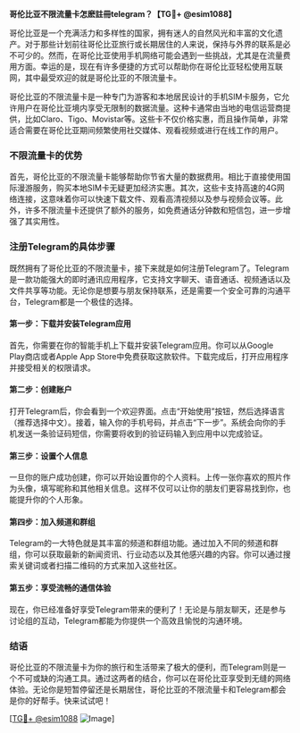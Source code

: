 **哥伦比亚不限流量卡怎麽註冊telegram？【TG💪+ @esim1088】**

哥伦比亚是一个充满活力和多样性的国家，拥有迷人的自然风光和丰富的文化遗产。对于那些计划前往哥伦比亚旅行或长期居住的人来说，保持与外界的联系是必不可少的。然而，在哥伦比亚使用手机网络可能会遇到一些挑战，尤其是在流量费用方面。幸运的是，现在有许多便捷的方式可以帮助你在哥伦比亚轻松使用互联网，其中最受欢迎的就是哥伦比亚的不限流量卡。

哥伦比亚的不限流量卡是一种专门为游客和本地居民设计的手机SIM卡服务，它允许用户在哥伦比亚境内享受无限制的数据流量。这种卡通常由当地的电信运营商提供，比如Claro、Tigo、Movistar等。这些卡不仅价格实惠，而且操作简单，非常适合需要在哥伦比亚期间频繁使用社交媒体、观看视频或进行在线工作的用户。

### 不限流量卡的优势

首先，哥伦比亚的不限流量卡能够帮助你节省大量的数据费用。相比于直接使用国际漫游服务，购买本地SIM卡无疑更加经济实惠。其次，这些卡支持高速的4G网络连接，这意味着你可以快速下载文件、观看高清视频以及参与视频会议等。此外，许多不限流量卡还提供了额外的服务，如免费通话分钟数和短信包，进一步增强了其实用性。

### 注册Telegram的具体步骤

既然拥有了哥伦比亚的不限流量卡，接下来就是如何注册Telegram了。Telegram是一款功能强大的即时通讯应用程序，它支持文字聊天、语音通话、视频通话以及文件共享等功能。无论你是想要与朋友保持联系，还是需要一个安全可靠的沟通平台，Telegram都是一个极佳的选择。

#### 第一步：下载并安装Telegram应用

首先，你需要在你的智能手机上下载并安装Telegram应用。你可以从Google Play商店或者Apple App Store中免费获取这款软件。下载完成后，打开应用程序并接受相关的权限请求。

#### 第二步：创建账户

打开Telegram后，你会看到一个欢迎界面。点击“开始使用”按钮，然后选择语言（推荐选择中文）。接着，输入你的手机号码，并点击“下一步”。系统会向你的手机发送一条验证码短信，你需要将收到的验证码输入到应用中以完成验证。

#### 第三步：设置个人信息

一旦你的账户成功创建，你可以开始设置你的个人资料。上传一张你喜欢的照片作为头像，填写昵称和其他相关信息。这样不仅可以让你的朋友们更容易找到你，也能提升你的个人形象。

#### 第四步：加入频道和群组

Telegram的一大特色就是其丰富的频道和群组功能。通过加入不同的频道和群组，你可以获取最新的新闻资讯、行业动态以及其他感兴趣的内容。你可以通过搜索关键词或者扫描二维码的方式来加入这些社区。

#### 第五步：享受流畅的通信体验

现在，你已经准备好享受Telegram带来的便利了！无论是与朋友聊天，还是参与讨论组的互动，Telegram都能为你提供一个高效且愉悦的沟通环境。

### 结语

哥伦比亚的不限流量卡为你的旅行和生活带来了极大的便利，而Telegram则是一个不可或缺的沟通工具。通过这两者的结合，你可以在哥伦比亚享受到无缝的网络体验。无论你是短暂停留还是长期居住，哥伦比亚的不限流量卡和Telegram都会是你的好帮手。快来试试吧！

[[TG💪+ @esim1088](https://t.me/s/esim1088) ![Image](https://i.postimg.cc/4NQfJmqS/Snipaste-2025-05-13-00-14-12.png)]
